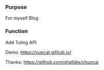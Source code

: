 ### Purpose
For myself Blog

### Function
Add Tuling API

Demo: https://xuecat.github.io/

Thanks: https://github.com/shalldie/chuncai
